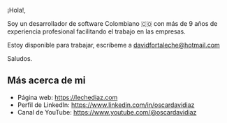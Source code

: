 ¡Hola!,

Soy un desarrollador de software Colombiano 🇨🇴 con más de 9 años de experiencia profesional facilitando el trabajo en las empresas.

Estoy disponible para trabajar, escríbeme a davidfortaleche@hotmail.com

Saludos.

## Más acerca de mi
- Página web: https://lechediaz.com
- Perfil de LinkedIn: https://www.linkedin.com/in/oscardavidiaz
- Canal de YouTube: https://www.youtube.com/@oscardavidiaz
